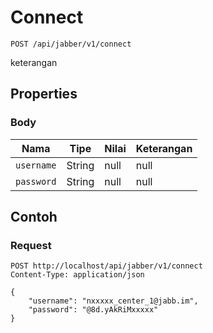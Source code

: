 # Connect
```http
POST /api/jabber/v1/connect
```
keterangan
## Properties
### Body
Nama | Tipe | Nilai | Keterangan
--- | --- | --- | ---
<code>username</code> | String | null | null
<code>password</code> | String | null | null
## Contoh
### Request
```http
POST http://localhost/api/jabber/v1/connect
Content-Type: application/json

{
    "username": "nxxxxx_center_1@jabb.im",
    "password": "@8d.yAkRiMxxxxx"
}


```
